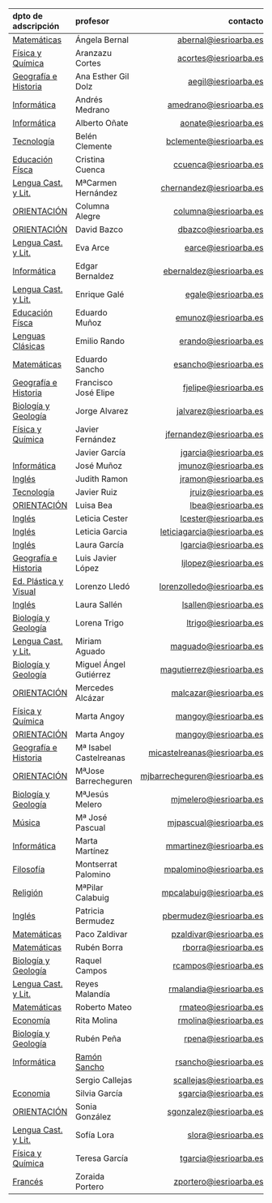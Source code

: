 <!-- TITLE: Profesores-->
<!-- SUBTITLE: Claustro docente del IES Rio Arba -->

|dpto de adscripción                  |profesor							 |contacto                 |
|:------------------------------------|:---------------------|------------------------:|
|[Matemáticas](/departamento/matematicas)                       |	Ángela Bernal	|abernal@iesrioarba.es	|
|[Física y Química](/departamento/fisica-quimica)       |Aranzazu Cortes       |acortes@iesrioarba.es|
|[Geografía e Historia](/departamento/geografia-e-historia)                       |	Ana Esther Gil Dolz	|aegil@iesrioarba.es|	
|[Informática](/departamento/informatica)                       |	Andrés Medrano	|amedrano@iesrioarba.es	|
|[Informática](/departamento/informatica)                       |	Alberto Oñate	|aonate@iesrioarba.es	|
|[Tecnología](/departamento/tecnologia)                 |Belén Clemente	       |bclemente@iesrioarba.es|
|[Educación Físca](/departamento/educacion-fisica)                       |	Cristina Cuenca	|ccuenca@iesrioarba.es	|
|[Lengua Cast. y Lit.](/departamento/)                       |	MªCarmen Hernández	|chernandez@iesrioarba.es	|
|[ORIENTACIÓN](/orientacion)                       |	Columna Alegre|	columna@iesrioarba.es	
|[ORIENTACIÓN](/orientacion)                       |	David Bazco	|dbazco@iesrioarba.es	
|[Lengua Cast. y Lit.](/departamento/)                       |	Eva Arce	|earce@iesrioarba.es	|
|[Informática](/departamento/informatica)                      |	Edgar Bernaldez	|ebernaldez@iesrioarba.es	|
|[Lengua Cast. y Lit.](/departamento/)                       |	Enrique Galé|	egale@iesrioarba.es	|
|[Educación Físca](/departamento/educacion-fisica)     |Eduardo Muñoz         |emunoz@iesrioarba.es|
|[Lenguas Clásicas](/departamento/clasicas)             |Emilio Rando	         |erando@iesrioarba.es|
|[Matemáticas](/departamento/matematicas)               |Eduardo Sancho	       |esancho@iesrioarba.es|
|[Geografía e Historia](/departamento/geografia-e-historia)                       |	Francisco José Elipe|	fjelipe@iesrioarba.es	|
|[Biología y Geología](/departamento/biologia-geologia)                       |	Jorge Alvarez	|jalvarez@iesrioarba.es	|
|[Física y Química](/departamento/fisica-quimica)                       |	Javier Fernández	|jfernandez@iesrioarba.es	|
|[](/departamento/)                       |	Javier García	|jgarcia@iesrioarba.es	|
|[Informática](/departamento/informatica)                       |	José Muñoz|	jmunoz@iesrioarba.es	|
|[Inglés](/departamento/ingles)                       |	Judith Ramon|	jramon@iesrioarba.es|	
|[Tecnología](/departamento/tecnologia)                       |	Javier Ruiz	|jruiz@iesrioarba.es|	
|[ORIENTACIÓN](/orientacion)                       |	Luisa Bea	|lbea@iesrioarba.es	|
|[Inglés](/departamento/ingles)                       |	Leticia Cester	|lcester@iesrioarba.es	|
|[Inglés](/departamento/ingles)                         |Leticia Garcia	       |leticiagarcia@iesrioarba.es|
|[Inglés](/departamento/ingles)                       |	Laura García	|lgarcia@iesrioarba.es	|
|[Geografía e Historia](/departamento/geografia-e-historia)                       |	Luis Javier López	|ljlopez@iesrioarba.es	|
|[Ed. Plástica y Visual](/departamento/plastica)        |Lorenzo Lledó	       |lorenzolledo@iesrioarba.es|
|[Inglés](/departamento/ingles)                       |	Laura Sallén	|lsallen@iesrioarba.es	|
|[Biología y Geología](/departamento/biologia-geologia)                       |	Lorena Trigo	|ltrigo@iesrioarba.es	|
|[Lengua Cast. y Lit.](/departamento/)                       |	Miriam Aguado	|maguado@iesrioarba.es	|
|[Biología y Geología](/departamento/biologia-geologia)                       |	Miguel Ángel Gutiérrez	|magutierrez@iesrioarba.es	|
|[ORIENTACIÓN](/orientacion)                       |	Mercedes Alcázar	|malcazar@iesrioarba.es	|
|[Física y Química](/departamento/fisica-quimica)                       |	Marta Angoy	|mangoy@iesrioarba.es	|
|[ORIENTACIÓN](/orientacion)                       |	Marta Angoy	|mangoy@iesrioarba.es	|
|[Geografía e Historia](/departamento/geografia-e-historia)   |Mª Isabel Castelreanas|micastelreanas@iesrioarba.es|
|[ORIENTACIÓN](/orientacion)                       |	MªJose Barrecheguren	|mjbarrecheguren@iesrioarba.es	|
|[Biología y Geología](/departamento/biologia-geologia)                       |	MªJesús Melero	|mjmelero@iesrioarba.es	|
|[Música](/departamento/musica)                         |Mª José Pascual       |mjpascual@iesrioarba.es|
|[Informática](/departamento/informatica)                       |	Marta Martínez	|mmartinez@iesrioarba.es	|
|[Filosofía](/departamento/filosofia)                   |Montserrat Palomino	 |mpalomino@iesrioarba.es|
|[Religión](/departamento/religion)                       |	MªPilar Calabuig	|mpcalabuig@iesrioarba.es	|
|[Inglés](/departamento/ingles)                       |	Patricia Bermudez	|pbermudez@iesrioarba.es	|
|[Matemáticas](/departamento/matematicas) |		Paco Zaldivar	|pzaldivar@iesrioarba.es	|
|[Matemáticas](/departamento/matematicas)                       |	Rubén Borra	|rborra@iesrioarba.es	|
|[Biología y Geología](/departamento/biologia-geologia) |		Raquel Campos	|rcampos@iesrioarba.es	|
|[Lengua Cast. y Lit.](/departamento/lengua-literatura) |Reyes Malandía	       |rmalandia@iesrioarba.es|
|[Matemáticas](/departamento/matematicas) |		Roberto Mateo	|rmateo@iesrioarba.es	|
|[Economía](/departamento/economia)                     |Rita Molina	         |rmolina@iesrioarba.es|
|[Biología y Geología](/departamento/biologia-geologia) |Rubén Peña	           |rpena@iesrioarba.es  |
|[Informática](/departamento/informatica)               |[Ramón Sancho](/departamento/informatica/rsancho)	         |rsancho@iesrioarba.es|
|[](/departamento/) |		Sergio Callejas	|scallejas@iesrioarba.es	|
|[Economia](/departamento/economia)                       |	Silvia García	|sgarcia@iesrioarba.es	|
|[ORIENTACIÓN](/orientacion)                       |	Sonia González|	sgonzalez@iesrioarba.es	|
|[Lengua Cast. y Lit.](/departamento/)                       |	Sofía Lora	|slora@iesrioarba.es	|
|[Física y Química](/departamento/fisica-quimica)                       |	Teresa García|	tgarcia@iesrioarba.es	|
|[Francés](/departamento/frances)                       |Zoraida Portero	     |zportero@iesrioarba.es|
